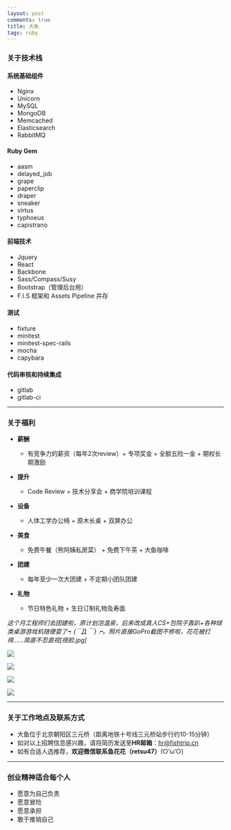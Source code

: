 ```yaml
---
layout: post
comments: true
title: 大魚
tags: ruby
---
```


### 关于技术栈

#### **系统基础组件**

* Nginx
* Unicorn
* MySQL
* MongoDB
* Memcached
* Elasticsearch
* RabbitMQ

#### **Ruby Gem**

* aasm
* delayed_job
* grape
* paperclip
* draper
* sneaker
* virtus
* typhoeus
* capistrano

#### **前端技术**

* Jquery
* React
* Backbone
* Sass/Compass/Susy
* Bootstrap（管理后台用）
* F.I.S 框架和 Assets Pipeline 并存

#### **测试**

* fixture
* minitest
* minitest-spec-rails
* mocha
* capybara

#### **代码审核和持续集成**

* gitlab
* gitlab-ci

---

### 关于福利

* **薪酬**

    * 有竞争力的薪资（每年2次review）+ 专项奖金 + 全额五险一金 + 期权长期激励

* **提升**

    * Code Review + 技术分享会 + 商学院培训课程

* **设备**

    * 人体工学办公椅 + 原木长桌 + 双屏办公

* **美食**

    * 免费午餐（熊阿姨私房菜） + 免费下午茶 + 大鱼咖啡

* **团建**

    * 每年至少一次大团建 + 不定期小团队团建

* **礼物**

    * 节日特色礼物 + 生日订制礼物及寿面

_这个月工程师们去团建啦，原计划泡温泉，后来改成真人CS+包院子轰趴+各种球类桌游游戏机随便耍了┑(￣Д ￣)┍。照片直接GoPro截图不修啦，花花被打得……简直不忍直视[捂脸.jpg]_

![](https://visuals.feedly.com/v1/resize?url=https%3A%2F%2Fruby-china-files.b0.upaiyun.com%2Fphoto%2F2016%2F0f7c435409982813761cab9e528c456d.jpg!large&sizes=1294x*!0.01)

![](https://visuals.feedly.com/v1/resize?url=https%3A%2F%2Fruby-china-files.b0.upaiyun.com%2Fphoto%2F2016%2F3620b2377145871b372f03b54f7729ab.jpg!large&sizes=1294x*!0.01)

![](https://visuals.feedly.com/v1/resize?url=https%3A%2F%2Fruby-china-files.b0.upaiyun.com%2Fphoto%2F2016%2Fac586af2e9c391a02722f9594eadcd16.jpg!large&sizes=1294x*!0.01)

![](https://visuals.feedly.com/v1/resize?url=https%3A%2F%2Fruby-china-files.b0.upaiyun.com%2Fphoto%2F2016%2F010397e77af0b46c5215520a1d11dd08.jpg!large&sizes=1294x*!0.01)

---

### 关于工作地点及联系方式

* 大鱼位于北京朝阳区三元桥（距离地铁十号线三元桥站步行约10-15分钟）
* 如对以上招聘信息感兴趣，请将简历发送至**HR邮箱**：[hr@fishtrip.cn](mailto:hr@fishtrip.cn)
* 如有合适人选推荐，**欢迎微信联系鱼花花（retsu47）**(○’ω’○)

---

### 创业精神适合每个人

* 愿意为自己负责
* 愿意冒险
* 愿意承担
* 敢于推销自己

